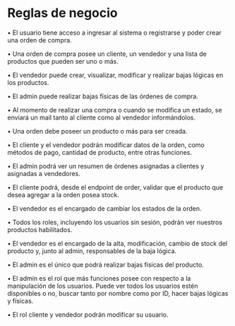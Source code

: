 # Reglas de negocio

• El usuario tiene acceso a ingresar al sistema o registrarse y poder crear una orden de compra.

• Una orden de compra posee un cliente, un vendedor y una lista de productos que pueden ser uno o más.

• El vendedor puede crear, visualizar, modificar y realizar bajas lógicas en los productos.

• El admin puede realizar bajas físicas de las órdenes de compra.

• Al momento de realizar una compra o cuando se modifica un estado, se enviará un mail tanto al cliente como al vendedor informándolos.

• Una orden debe poseer un producto o más para ser creada.

• El cliente y el vendedor podrán modificar datos de la orden, como métodos de pago, cantidad de producto, entre otras funciones.

• El admin podrá ver un resumen de órdenes asignadas a clientes y asignadas a vendedores.

• El cliente podrá, desde el endpoint de order, validar que el producto que desea agregar a la orden posea stock.

• El vendedor es el encargado de cambiar los estados de la orden.

• Todos los roles, incluyendo los usuarios sin sesión, podrán ver nuestros productos habilitados.

• El vendedor es el encargado de la alta, modificación, cambio de stock del producto y, junto al admin, responsables de la baja lógica.

• El admin es el único que podrá realizar bajas físicas del producto.

• El admin es el rol que más funciones posee con respecto a la manipulación de los usuarios. Puede ver todos los usuarios estén disponibles o no, buscar tanto por nombre como por ID, hacer bajas lógicas y físicas.

• El rol cliente y vendedor podrán modificar su usuario.
